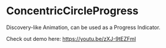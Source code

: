 # ConcentricCircleProgress
Discovery-like Animation, can be used as a Progress Indicator.

Check out demo here: https://youtu.be/zXJ-9tEZFmI
